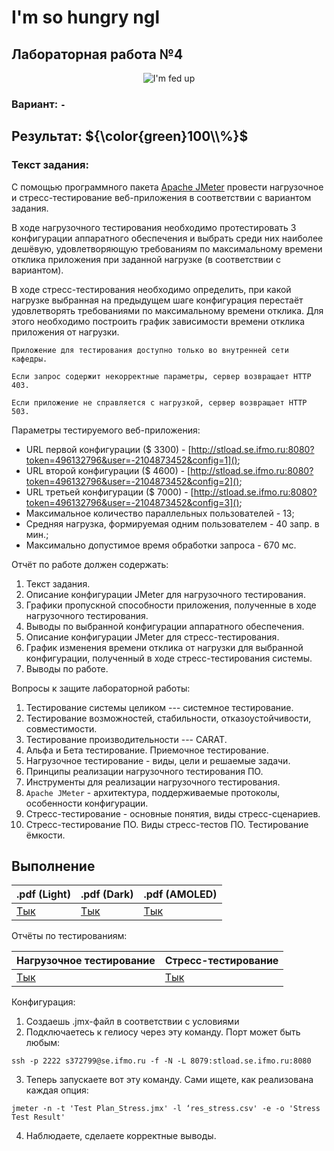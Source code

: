 # I'm so hungry ngl

## Лабораторная работа №4
<p align="center">
    <img src="https://media1.tenor.com/m/72ScVNgTGpYAAAAC/kaneki-tokyo-ghoul.gif" alt="I'm fed up"/>
</p>

### Вариант: `-`

## Результат: ${\color{green}100\\%}$

### Текст задания:
С помощью программного пакета [Apache JMeter](http://jmeter.apache.org/) провести нагрузочное и стресс-тестирование веб-приложения в соответствии с вариантом задания.

В ходе нагрузочного тестирования необходимо протестировать 3 конфигурации аппаратного обеспечения и выбрать среди них наиболее дешёвую, удовлетворяющую требованиям по максимальному времени отклика приложения при заданной нагрузке (в соответствии с вариантом).

В ходе стресс-тестирования необходимо определить, при какой нагрузке выбранная на предыдущем шаге конфигурация перестаёт удовлетворять требованиями по максимальному времени отклика. Для этого необходимо построить график зависимости времени отклика приложения от нагрузки.

```
Приложение для тестирования доступно только во внутренней сети кафедры.

Если запрос содержит некорректные параметры, сервер возвращает HTTP 403.

Если приложение не справляется с нагрузкой, сервер возвращает HTTP 503.
```

Параметры тестируемого веб-приложения:
- URL первой конфигурации ($ 3300) - [http://stload.se.ifmo.ru:8080?token=496132796&user=-2104873452&config=1]();
- URL второй конфигурации ($ 4600) - [http://stload.se.ifmo.ru:8080?token=496132796&user=-2104873452&config=2]();
- URL третьей конфигурации ($ 7000) - [http://stload.se.ifmo.ru:8080?token=496132796&user=-2104873452&config=3]();
- Максимальное количество параллельных пользователей - 13;
- Средняя нагрузка, формируемая одним пользователем - 40 запр. в мин.;
- Максимально допустимое время обработки запроса - 670 мс.

Отчёт по работе должен содержать:
1. Текст задания.
2. Описание конфигурации JMeter для нагрузочного тестирования.
3. Графики пропускной способности приложения, полученные в ходе нагрузочного тестирования.
4. Выводы по выбранной конфигурации аппаратного обеспечения.
5. Описание конфигурации JMeter для стресс-тестирования.
6. График изменения времени отклика от нагрузки для выбранной конфигурации, полученный в ходе стресс-тестирования системы.
7. Выводы по работе.

Вопросы к защите лабораторной работы:

1. Тестирование системы целиком --- системное тестирование.
2. Тестирование возможностей, стабильности, отказоустойчивости, совместимости.
3. Тестирование производительности --- CARAT.
4. Альфа и Бета тестирование. Приемочное тестирование.
5. Нагрузочное тестирование - виды, цели и решаемые задачи.
6. Принципы реализации нагрузочного тестирования ПО.
7. Инструменты для реализации нагрузочного тестирования.
8. `Apache JMeter` - архитектура, поддерживаемые протоколы, особенности конфигурации.
9. Стресс-тестирование - основные понятия, виды стресс-сценариев.
10. Стресс-тестирование ПО. Виды стресс-тестов ПО. Тестирование ёмкости.

## Выполнение
| .pdf (Light)                          | .pdf (Dark)                                   | .pdf (AMOLED)                                 |
|---------------------------------------|-----------------------------------------------|-----------------------------------------------|
| [Тык](/docs/reports/ST_Report_IV.pdf) | [Тык](/docs/reports/ST_Report_IV(dark).pdf)   | [Тык](/docs/reports/ST_Report_IV(AMOLED).pdf) |

Отчёты по тестированиям:

| Нагрузочное тестирование                | Стресс-тестирование                       |
|-----------------------------------------|-------------------------------------------|
| [Тык](/Load%20Test%20Result/index.html) | [Тык](/Stress%20Test%20Result/index.html) |

Конфигурация:
1. Создаешь .jmx-файл в соответствии с условиями
2. Подключаетесь к гелиосу через эту команду. Порт может быть любым:
```
ssh -p 2222 s372799@se.ifmo.ru -f -N -L 8079:stload.se.ifmo.ru:8080
```
3. Теперь запускаете вот эту команду. Сами ищете, как реализована каждая опция:
```
jmeter -n -t 'Test Plan_Stress.jmx' -l ‘res_stress.csv' -e -o 'Stress Test Result'
```
4. Наблюдаете, сделаете корректные выводы.